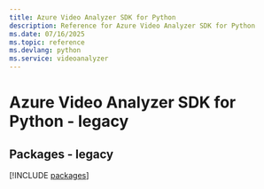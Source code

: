 ```yaml
---
title: Azure Video Analyzer SDK for Python
description: Reference for Azure Video Analyzer SDK for Python
ms.date: 07/16/2025
ms.topic: reference
ms.devlang: python
ms.service: videoanalyzer
---
```

# Azure Video Analyzer SDK for Python - legacy
## Packages - legacy
[!INCLUDE [packages](video-analyzer-index.md)]